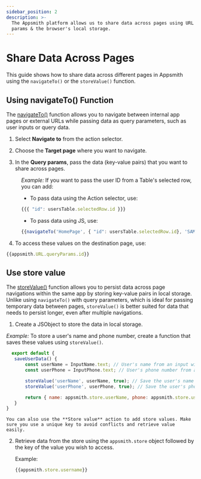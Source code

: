 ```yaml
---
sidebar_position: 2
description: >-
  The Appsmith platform allows us to share data across pages using URL query
  params & the browser's local storage.
---
```


# Share Data Across Pages

This guide shows how to share data across different pages in Appsmith using the `navigateTo()` or the `storeValue()` function.

## Using navigateTo() Function

The [navigateTo()](/reference/appsmith-framework/widget-actions/navigate-to) function allows you to navigate between internal app pages or external URLs while passing data as query parameters, such as user inputs or query data.

<dd>

<ZoomImage src="/img/sharedata-page.png" alt="Navigate to action" caption="Navigate to action" />

</dd>


1. Select **Navigate to** from the action selector.

2. Choose the **Target page** where you want to navigate. 

3. In the **Query params**, pass the data (key-value pairs) that you want to share across pages.

<dd>

*Example:* If you want to pass the user ID from a Table's selected row, you can add:

* To pass data using the Action selector, use:


```js
{{{ "id": usersTable.selectedRow.id }}}
```

* To pass data using JS, use:

```js
{{navigateTo('HomePage', { "id": usersTable.selectedRow.id}, 'SAME_WINDOW');}}
```

</dd>

4. To access these values on the destination page, use:

```js
{{appsmith.URL.queryParams.id}}
```


## Use store value


The [storeValue()](/reference/appsmith-framework/widget-actions/store-value) function allows you to persist data across page navigations within the same app by storing key-value pairs in local storage. Unlike using `navigateTo()` with query parameters, which is ideal for passing temporary data between pages, `storeValue()` is better suited for data that needs to persist longer, even after multiple navigations. 



1. Create a JSObject to store the data in local storage.
    
*Example:* To store a user's name and phone number, create a function that saves these values using `storeValue()`.

 ```jsx
   export default {
    saveUserData() {
        const userName = InputName.text; // User's name from an input widget
        const userPhone = InputPhone.text; // User's phone number from another input widget

        storeValue('userName', userName, true); // Save the user's name
        storeValue('userPhone', userPhone, true); // Save the user's phone number

        return { name: appsmith.store.userName, phone: appsmith.store.userPhone };
    }
}
```

    You can also use the **Store value** action to add store values. Make sure you use a unique key to avoid conflicts and retrieve value easily.

2. Retrieve data from the store using the `appsmith.store` object followed by the key of the value you wish to access.
   
   Example:

   ```js
   {{appsmith.store.username}}
   ```
